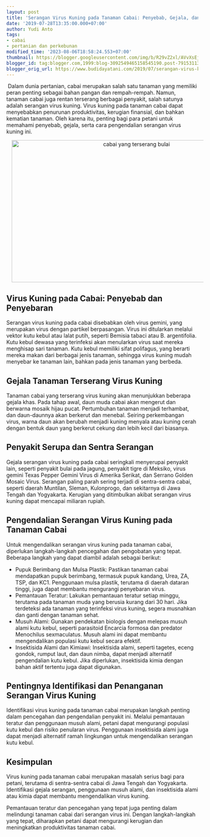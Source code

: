 ```yaml
---
layout: post
title: 'Serangan Virus Kuning pada Tanaman Cabai: Penyebab, Gejala, dan Cara Pengendaliannya'
date: '2019-07-28T13:35:00.000+07:00'
author: Yudi Anto
tags:
- cabai
- pertanian dan perkebunan
modified_time: '2023-08-06T18:58:24.553+07:00'
thumbnail: https://blogger.googleusercontent.com/img/b/R29vZ2xl/AVvXsEjZHSReoLAeoX1t0Vr8GPUPSU6FTDBOy7kr-ATpzt9aV74U8igXQF7i65jvF6-fJJ1zqQu6iNUVVWR7Gug_erjC3893FL61dCsYKV6UzLhdlRQAztE6zYAaD2cohUFWagz1y78HQjxzi0Kt1qPbKtdNWir4rmtnFwTjBovi41JZUzNJ-PWvOio7YrPpgLqx/s72-w640-c-h372/cabai(1).jpg
blogger_id: tag:blogger.com,1999:blog-3092549465158545190.post-7915311315163168533
blogger_orig_url: https://www.budidayatani.com/2019/07/serangan-virus-kuning-pada-tanaman-cabai.html
---
```


<p>&nbsp;Dalam dunia pertanian, cabai merupakan salah satu tanaman yang memiliki peran penting sebagai bahan pangan dan rempah-rempah. Namun, tanaman cabai juga rentan terserang berbagai penyakit, salah satunya adalah serangan virus kuning. Virus kuning pada tanaman cabai dapat menyebabkan penurunan produktivitas, kerugian finansial, dan bahkan kematian tanaman. Oleh karena itu, penting bagi para petani untuk memahami penyebab, gejala, serta cara pengendalian serangan virus kuning ini.</p><div class="separator" style="clear: both; text-align: center;"><a href="https://blogger.googleusercontent.com/img/b/R29vZ2xl/AVvXsEjZHSReoLAeoX1t0Vr8GPUPSU6FTDBOy7kr-ATpzt9aV74U8igXQF7i65jvF6-fJJ1zqQu6iNUVVWR7Gug_erjC3893FL61dCsYKV6UzLhdlRQAztE6zYAaD2cohUFWagz1y78HQjxzi0Kt1qPbKtdNWir4rmtnFwTjBovi41JZUzNJ-PWvOio7YrPpgLqx/s2063/cabai(1).jpg" imageanchor="1" style="margin-left: 1em; margin-right: 1em;"><img alt="cabai yang terserang bulai" border="0" data-original-height="1200" data-original-width="2063" height="372" src="https://blogger.googleusercontent.com/img/b/R29vZ2xl/AVvXsEjZHSReoLAeoX1t0Vr8GPUPSU6FTDBOy7kr-ATpzt9aV74U8igXQF7i65jvF6-fJJ1zqQu6iNUVVWR7Gug_erjC3893FL61dCsYKV6UzLhdlRQAztE6zYAaD2cohUFWagz1y78HQjxzi0Kt1qPbKtdNWir4rmtnFwTjBovi41JZUzNJ-PWvOio7YrPpgLqx/w640-h372/cabai(1).jpg" width="640" /></a></div><h2>Virus Kuning pada Cabai: Penyebab dan Penyebaran</h2><p>Serangan virus kuning pada cabai disebabkan oleh virus gemini, yang merupakan virus dengan partikel berpasangan. Virus ini ditularkan melalui vektor kutu kebul atau lalat putih, seperti Bemisia tabaci atau B. argentifolia. Kutu kebul dewasa yang terinfeksi akan menularkan virus saat mereka menghisap sari tanaman. Kutu kebul memiliki sifat polifagus, yang berarti mereka makan dari berbagai jenis tanaman, sehingga virus kuning mudah menyebar ke tanaman lain, bahkan pada jenis tanaman yang berbeda.</p><h2>Gejala Tanaman Terserang Virus Kuning</h2><p>Tanaman cabai yang terserang virus kuning akan menunjukkan beberapa gejala khas. Pada tahap awal, daun muda cabai akan mengerut dan berwarna mosaik hijau pucat. Pertumbuhan tanaman menjadi terhambat, dan daun-daunnya akan berkerut dan menebal. Seiring perkembangan virus, warna daun akan berubah menjadi kuning menyala atau kuning cerah dengan bentuk daun yang berkerut cekung dan lebih kecil dari biasanya.</p><h2>Penyakit Serupa dan Sentra Serangan</h2><p>Gejala serangan virus kuning pada cabai seringkali menyerupai penyakit lain, seperti penyakit bulai pada jagung, penyakit tigre di Meksiko, virus gemini Texas Pepper Gemini Virus di Amerika Serikat, dan Serrano Golden Mosaic Virus. Serangan paling parah sering terjadi di sentra-sentra cabai, seperti daerah Muntilan, Sleman, Kulonprogo, dan sekitarnya di Jawa Tengah dan Yogyakarta. Kerugian yang ditimbulkan akibat serangan virus kuning dapat mencapai miliaran rupiah.</p><h2>Pengendalian Serangan Virus Kuning pada Tanaman Cabai</h2><p>Untuk mengendalikan serangan virus kuning pada tanaman cabai, diperlukan langkah-langkah pencegahan dan pengobatan yang tepat. Beberapa langkah yang dapat diambil adalah sebagai berikut:</p><ul><li>Pupuk Berimbang dan Mulsa Plastik: Pastikan tanaman cabai mendapatkan pupuk berimbang, termasuk pupuk kandang, Urea, ZA, TSP, dan KC1. Penggunaan mulsa plastik, terutama di daerah dataran tinggi, juga dapat membantu mengurangi penyebaran virus.</li><li>Pemantauan Teratur: Lakukan pemantauan teratur setiap minggu, terutama pada tanaman muda yang berusia kurang dari 30 hari. Jika terdeteksi ada tanaman yang terinfeksi virus kuning, segera musnahkan dan ganti dengan tanaman sehat.</li><li>Musuh Alami: Gunakan pendekatan biologis dengan melepas musuh alami kutu kebul, seperti parasitoid Encarcia formosa dan predator Menochilus sexmaculatus. Musuh alami ini dapat membantu mengendalikan populasi kutu kebul secara efektif.</li><li>Insektisida Alami dan Kimiawi: Insektisida alami, seperti tagetes, eceng gondok, rumput laut, dan daun nimba, dapat menjadi alternatif pengendalian kutu kebul. Jika diperlukan, insektisida kimia dengan bahan aktif tertentu juga dapat digunakan.</li></ul><h2>Pentingnya Identifikasi dan Penanganan Serangan Virus Kuning</h2><p>Identifikasi virus kuning pada tanaman cabai merupakan langkah penting dalam pencegahan dan pengendalian penyakit ini. Melalui pemantauan teratur dan penggunaan musuh alami, petani dapat mengurangi populasi kutu kebul dan risiko penularan virus. Penggunaan insektisida alami juga dapat menjadi alternatif ramah lingkungan untuk mengendalikan serangan kutu kebul.</p><h2>Kesimpulan</h2><p>Virus kuning pada tanaman cabai merupakan masalah serius bagi para petani, terutama di sentra-sentra cabai di Jawa Tengah dan Yogyakarta. Identifikasi gejala serangan, penggunaan musuh alami, dan insektisida alami atau kimia dapat membantu mengendalikan virus kuning.</p><p>Pemantauan teratur dan pencegahan yang tepat juga penting dalam melindungi tanaman cabai dari serangan virus ini. Dengan langkah-langkah yang tepat, diharapkan petani dapat mengurangi kerugian dan meningkatkan produktivitas tanaman cabai.</p>